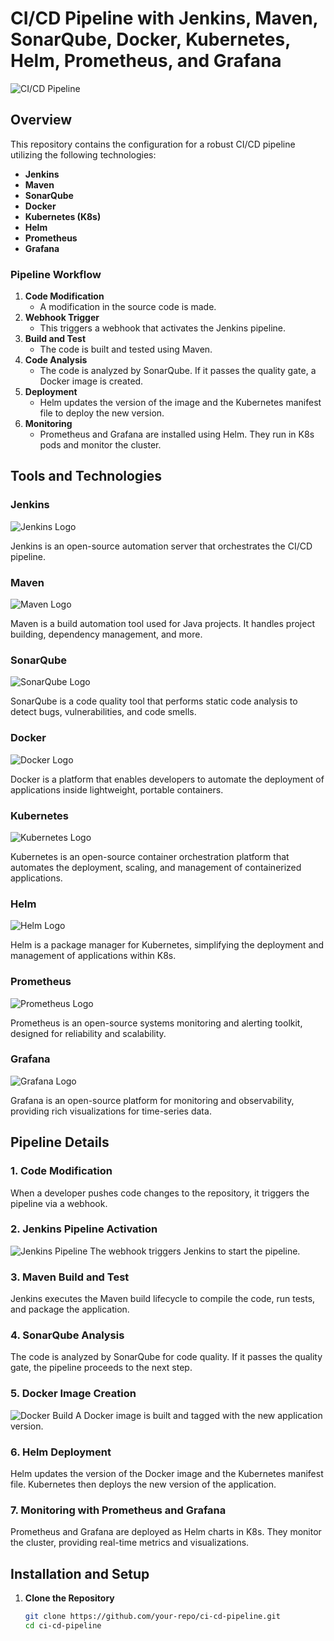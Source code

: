 # CI/CD Pipeline with Jenkins, Maven, SonarQube, Docker, Kubernetes, Helm, Prometheus, and Grafana

![CI/CD Pipeline](https://miro.medium.com/max/1400/1*F9gQvs4vGM0vRA_e5x8Eww.gif)

## Overview

This repository contains the configuration for a robust CI/CD pipeline utilizing the following technologies:

- **Jenkins**
- **Maven**
- **SonarQube**
- **Docker**
- **Kubernetes (K8s)**
- **Helm**
- **Prometheus**
- **Grafana**

### Pipeline Workflow

1. **Code Modification**
   - A modification in the source code is made.
2. **Webhook Trigger**
   - This triggers a webhook that activates the Jenkins pipeline.
3. **Build and Test**
   - The code is built and tested using Maven.
4. **Code Analysis**
   - The code is analyzed by SonarQube. If it passes the quality gate, a Docker image is created.
5. **Deployment**
   - Helm updates the version of the image and the Kubernetes manifest file to deploy the new version.
6. **Monitoring**
   - Prometheus and Grafana are installed using Helm. They run in K8s pods and monitor the cluster.

## Tools and Technologies

### Jenkins
![Jenkins Logo](https://www.jenkins.io/images/logos/jenkins/jenkins.svg)

Jenkins is an open-source automation server that orchestrates the CI/CD pipeline.

### Maven
![Maven Logo](https://maven.apache.org/images/maven-logo-black-on-white.png)

Maven is a build automation tool used for Java projects. It handles project building, dependency management, and more.

### SonarQube
![SonarQube Logo](https://www.sonarqube.org/logos/index/sonarqube-logo.png)

SonarQube is a code quality tool that performs static code analysis to detect bugs, vulnerabilities, and code smells.

### Docker
![Docker Logo](https://www.docker.com/sites/default/files/d8/2019-07/vertical-logo-monochromatic.png)

Docker is a platform that enables developers to automate the deployment of applications inside lightweight, portable containers.

### Kubernetes
![Kubernetes Logo](https://kubernetes.io/images/kubernetes-horizontal-color.png)

Kubernetes is an open-source container orchestration platform that automates the deployment, scaling, and management of containerized applications.

### Helm
![Helm Logo](https://helm.sh/img/helm.svg)

Helm is a package manager for Kubernetes, simplifying the deployment and management of applications within K8s.

### Prometheus
![Prometheus Logo](https://prometheus.io/assets/prometheus_logo_grey.svg)

Prometheus is an open-source systems monitoring and alerting toolkit, designed for reliability and scalability.

### Grafana
![Grafana Logo](https://grafana.com/static/img/press/grafana_logo_transparent_400x192.png)

Grafana is an open-source platform for monitoring and observability, providing rich visualizations for time-series data.

## Pipeline Details

### 1. Code Modification
When a developer pushes code changes to the repository, it triggers the pipeline via a webhook.

### 2. Jenkins Pipeline Activation
![Jenkins Pipeline](https://www.jenkins.io/images/pipeline/pipeline_flow.png)
The webhook triggers Jenkins to start the pipeline.

### 3. Maven Build and Test
Jenkins executes the Maven build lifecycle to compile the code, run tests, and package the application.

### 4. SonarQube Analysis
The code is analyzed by SonarQube for code quality. If it passes the quality gate, the pipeline proceeds to the next step.

### 5. Docker Image Creation
![Docker Build](https://www.docker.com/sites/default/files/d8/styles/large/s3/2018-11/whale-in-container.jpg)
A Docker image is built and tagged with the new application version.

### 6. Helm Deployment
Helm updates the version of the Docker image and the Kubernetes manifest file. Kubernetes then deploys the new version of the application.

### 7. Monitoring with Prometheus and Grafana
Prometheus and Grafana are deployed as Helm charts in K8s. They monitor the cluster, providing real-time metrics and visualizations.

## Installation and Setup

1. **Clone the Repository**
   ```bash
   git clone https://github.com/your-repo/ci-cd-pipeline.git
   cd ci-cd-pipeline


